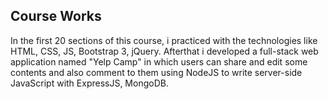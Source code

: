 ## Course Works

In the first 20 sections of this  course, i practiced with the technologies like HTML, CSS, JS, Bootstrap 3, jQuery. Afterthat i 
developed a full-stack web application named "Yelp Camp" in which users can share and edit some contents and also comment to them
using NodeJS to write server-side JavaScript with ExpressJS, MongoDB. 
